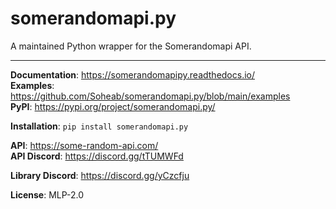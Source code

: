 # somerandomapi.py
A maintained Python wrapper for the Somerandomapi API.

----

**Documentation**: https://somerandomapipy.readthedocs.io/ \
**Examples**: https://github.com/Soheab/somerandomapi.py/blob/main/examples \
**PyPI**: https://pypi.org/project/somerandomapi.py/

**Installation**: `pip install somerandomapi.py`


**API**: https://some-random-api.com/ \
**API Discord**: https://discord.gg/tTUMWFd

**Library Discord**: https://discord.gg/yCzcfju


**License**: MLP-2.0